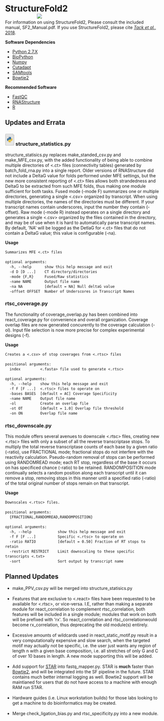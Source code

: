 # StructureFold2 <img src='assets/sf2_logo.png' align='right' width='400px' >

For information on using StructureFold2, Please consult the included manual, SF2_Manual.pdf.
If you use StructureFold2, please cite [_Tack et al._, 2018](https://www.sciencedirect.com/science/article/pii/S1046202317303535).


**Software Dependencies**
+ [Python 2.7.X](https://www.python.org/)
+ [BioPython](https://biopython.org/)
+ [Numpy](https://numpy.org/)
+ [Cutadapt](https://cutadapt.readthedocs.io/en/stable/)
+ [SAMtools](http://samtools.sourceforge.net/)
+ [Bowtie2](http://bowtie-bio.sourceforge.net/bowtie2/index.shtml)

**Recommended Software**
+ [FastQC](https://www.bioinformatics.babraham.ac.uk/projects/fastqc/)
+ [RNAStructure](https://rna.urmc.rochester.edu/RNAstructure.html)
+ [R](https://www.r-project.org/)

## Updates and Errata

### <img src='assets/script.png' width='30px'> structure_statistics.py
structure_statisics.py replaces make_standed_csv.py and make_MFE_csv.py, with the added
functionality of being able to combine multiple directories of <.ct> files (connectivity tables) generated by batch_fold_rna.py
into a single report. Older versions of RNAStructure did not include a DeltaG value for folds performed under MFE settings, 
but the new more consistent reporting of <.ct> files allows both strandedness and DeltaG to be extracted from such 
MFE folds, thus making one module sufficient for both tasks. Fused mode (-mode F) summarizes one or multiple 
directories, generating a single <.csv> organized by transcript. When using multiple 
directories, the names of the directories must be different. If your transcript names contain underscores, 
input the number they contain (-offset). Raw mode (-mode R) instead operates on a single directory and 
generates a single <.csv> organized by the files contained in the directory, and may be of use when 
it is hard to automatically parse transcript names. By default, 'NA' will be logged as the DetlaG for <.ct> files
that do not contain a DeltaG value; this value is configurable (-na).

**Usage**
```
Summarizes MFE <.ct> files

optional arguments:
  -h, --help      show this help message and exit
  -d D [D ...]    CT directory/directories
  -mode {F,R}     Fused/Raw statistics
  -name NAME      Output file name
  -na NA          [default = NA] Null deltaG value
  -offset OFFSET  Number of Underscores in Transcript Names
```

### rtsc_coverage.py
The functionality of coverage_overlap.py has been combined into react_coverage.py for convenience and
overall organization. Coverage overlap files are now generated concurently to the coverage calculation (-ol). 
Input file selection is now more precise for complex experimental designs (-f).

**Usage**
```
Creates a <.csv> of stop coverages from <.rtsc> files

positional arguments:
  index         <.fasta> file used to generate <.rtsc>

optional arguments:
  -h, --help    show this help message and exit
  -f F [F ...]  <.rtsc> files to operate on
  -bases BASES  [default = AC] Coverage Specificity
  -name NAME    Output file name
  -ol           Create an overlap file
  -ot OT        [default = 1.0] Overlap file threshold
  -on ON        Overlap file name
```

### rtsc_downscale.py
This module offers several avenues to downscale <.rtsc> files, creating
new <.rtsc> files with only a subset of all the reverse transcriptase stops. To
multiply the total reverse transcriptase counts of each base by a given ratio (-ratio), 
use FRACTIONAL mode; fractional stops do not interfere with the reactivity calculation.
Pseudo-random removal of stops can be performed using RANDOMREAD mode; each RT stop, regardless
of the base it occurs on has specificed chance (-ratio) to be retained. RANDOMPOSITION mode
continually selects a random position along each transcript until it can remove a stop, 
removing stops in this manner until a specified ratio (-ratio) of the total original 
number of stops remain on that transcript.

**Usage**
```
Downscales <.rtsc> files.

positional arguments:
  {FRACTIONAL,RANDOMREAD,RANDOMPOSITION}

optional arguments:
  -h, --help            show this help message and exit
  -f F [F ...]          Specific <.rtsc> to operate on
  -ratio RATIO          [default = 0.50] Fraction of RT stops to retain
  -restrict RESTRICT    Limit downscaling to these specific transcripts <.txt>
  -sort                 Sort output by transcript name
```

## Planned Updates
* make_PPV_csv.py will be merged into structure_statisics.py<br><br>
* Features that are exclusive to <.react> files have been requested to be available for <.rtsc>,
or vice-versa. I.E, rather than making a separate module for react_correlation to complement rtsc_correlation,
both features will be included in a single module; modules that work on both will be prefixed with 'rx'. 
So react_correlation and rtsc_correlationwould become rx_correlation, thus 
deprecating the old module(s) entirely.<br><br>
* Excessive amounts of wildcards used in react_static_motif.py result in a very
computationally expensive and slow search, when the targeted motif may actually not be
specific, i.e. the user just wants any region of length n with a given base composition,
i.e. all stretches of only G and C of over 10 bases in length. 
A new mode supporting this will be added.<br><br>
* Add support for [STAR](https://github.com/alexdobin/STAR) into fastq_mapper.py. STAR is **much** faster than 
[Bowtie2](http://bowtie-bio.sourceforge.net/bowtie2/index.shtml), and will be integrated
into the SF pipeline in the future. STAR contains much better internal logging as well. 
Bowtie2 support will be maintianed for users that do not have access to a machine
with enough RAM run STAR.<br><br>
* Hardware guides (i.e. Linux workstation builds) for those labs
looking to get a machine to do bioinformatics may be created.<br><br>
* Merge check_ligation_bias.py and rtsc_specificity.py into a new module.

